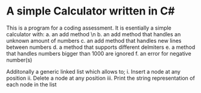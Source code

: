 # A simple Calculator written in C#

This is a program for a coding assessment.
It is esentially a simple calculator with: 
a. an add method \n
b. an add method that handles an unknown amount of numbers
c. an add method that handles new lines between numbers
d. a method that supports different delmiters
e. a method that handles numbers bigger than 1000 are ignored 
f. an error for negative number(s)


Additonally a generic linked list which allows to;
i.   Insert a node at any position
ii.  Delete a node at any position
iii. Print the string representation of each node in the list 
